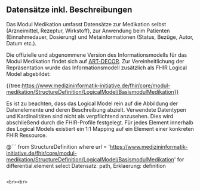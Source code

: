 ## Datensätze inkl. Beschreibungen

Das Modul Medikation umfasst Datensätze zur Medikation selbst (Arzneimittel, Rezeptur, Wirkstoff), zur Anwendung beim Patienten (Einnahmedauer, Dosierung) und Metainformationen (Status, Bezüge, Autor, Datum etc.). 

Die offizielle und abgenommene Version des Informationsmodells für das Modul Medikation findet sich auf [ART-DECOR](https://art-decor.org/art-decor/decor-datasets--mide-). Zur Vereinheitlichung der Repräsentation wurde das Informationsmodell zusätzlich als FHIR Logical Model abgebildet:

{{tree:https://www.medizininformatik-initiative.de/fhir/core/modul-medikation/StructureDefinition/LogicalModel/BasismodulMedikation}}

Es ist zu beachten, dass das Logical Model rein auf die Abbildung der Datenelemente und deren Beschreibung abzielt. Verwendete Datentypen und Kardinalitäten sind nicht als verpflichtend anzusehen. Dies wird abschließend durch die FHIR-Profile festgelegt. Für jedes Element innerhalb des Logical Models existiert ein 1:1 Mapping auf ein Element einer konkreten FHIR Ressource.

@```
from StructureDefinition 
where url = 'https://www.medizininformatik-initiative.de/fhir/core/modul-medikation/StructureDefinition/LogicalModel/BasismodulMedikation'
    for differential.element
    select 
        Datensatz: path, 
        Erklaerung: definition 
```

<br><br>

